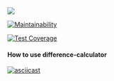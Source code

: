 <img src="https://github.com/econavi/frontend-project-lvl2/workflows/main.yml/badge.svg">

[![Maintainability](https://api.codeclimate.com/v1/badges/f0a4260505caaa9d5bcb/maintainability)](https://codeclimate.com/github/econavi/frontend-project-lvl2/maintainability)

[![Test Coverage](https://api.codeclimate.com/v1/badges/f0a4260505caaa9d5bcb/test_coverage)](https://codeclimate.com/github/econavi/frontend-project-lvl2/test_coverage)

#### How to use difference-calculator
[![asciicast](https://asciinema.org/a/nj1TNG1wmDs2SAOIpJBYHQxD1.svg)](https://asciinema.org/a/nj1TNG1wmDs2SAOIpJBYHQxD1)

